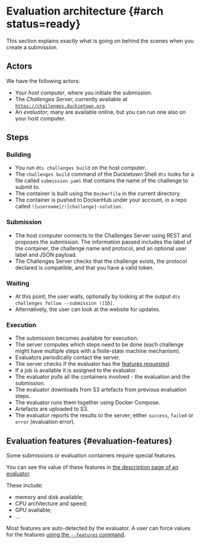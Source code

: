 # Evaluation architecture {#arch status=ready}

This section explains exactly what is going on behind the scenes when you create a submission.


## Actors 

We have the following actors:

* Your *host computer*, where you initiate the submission.
* The *Challenges Server*, currently available at [`https://challenges.duckietown.org`](http://challenges.duckietown.org).
* An *evaluator*; many are available online, but you can run one also on your host computer. 

## Steps

### Building

* You run `dts challenges build` on the host computer.
* The `challenges build` command of the Duckietown Shell `dts` looks for a file called `submission.yaml` that contains the name of the challenge to submit to.
* The container is built using the `Dockerfile` in the current directory.
* The container is pushed to DockerHub under your account, in a repo called `![username]/![challenge]-solution`.

### Submission

* The host computer connects to the Challenges Server using REST and proposes the submission. The information passed includes the label of the container, the challenge name and protocol, and an optional user label and JSON payload.
* The Challenges Server checks that the challenge exists, the protocol declared is compatible, and that you have a valid token.

### Waiting

* At this point, the user waits, optionally by looking at the output `dts challenges follow --submission ![ID]`.
* Alternatively, the user can look at the website for updates.

### Execution

* The submission becomes available for execution.
* The server computes which steps need to be done (each challenge might have multiple steps with 
a finite-state machine mechanism).
* Evaluators periodically contact the server.
* The server checks if the evaluator has the [features requested](#evaluation-features). 
* If a job is available it is assigned to the evaluator.
* The evaluator pulls all the containers involved - the evaluation and the submission.
* The evaluator downloads from S3 artefacts from previous evaluation steps.
* The evaluator runs them together using Docker Compose.
* Artefacts are uploaded to S3.
* The evaluator reports the results to the server; either `success`, `failed` or `error` (evaluation error).  



## Evaluation features {#evaluation-features}

Some submissions or evaluation containers require special features.

You can see the value of these features in [the description page of an evaluator](https://challenges.duckietown.org/v4/humans/evaluators/1).

These include:

* memory and disk available;
* CPU architecture and speed;
* GPU available;
* ...


Most features are auto-detected by the evaluator. A user can force values for the features [using the `--features` command](#evaluator-advanced-features).

